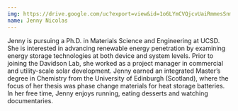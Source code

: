 ```yaml
---
img: https://drive.google.com/uc?export=view&id=1o6LYmCVQjcvUaiRmmesSnmNPbPkcrFKZ
name: Jenny Nicolas
---
```



Jenny is pursuing a Ph.D. in Materials Science and Engineering at UCSD. She is interested in advancing renewable energy penetration by examining energy storage technologies at both device and system levels. Prior to joining the Davidson Lab, she worked as a project manager in commercial and utility-scale solar development. Jenny earned an integrated Master’s degree in Chemistry from the University of Edinburgh (Scotland), where the focus of her thesis was phase change materials for heat storage batteries. In her free time, Jenny enjoys running, eating desserts and watching documentaries.


